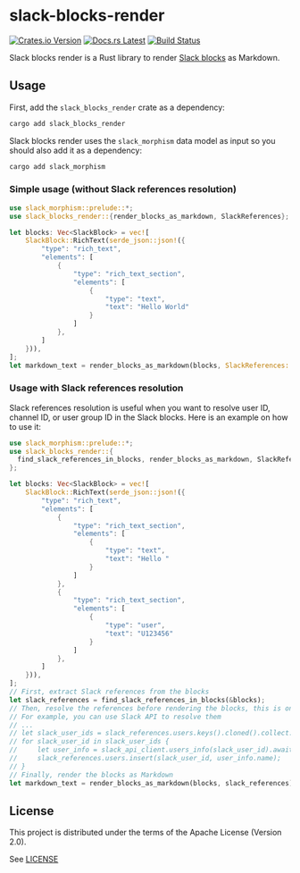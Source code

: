 # slack-blocks-render

[![Crates.io Version](https://badgers.space/crates/version/slack-blocks-render)](https://crates.io/crates/slack-blocks-render)
[![Docs.rs Latest](https://badgers.space/badge/docs.rs/latest/blue)](https://docs.rs/slack-blocks-render)
[![Build Status](https://badgers.space/github/checks/dax/slack-blocks-render?label=build)](https://github.com/dax/slack-blocks-render/actions/workflows/build.yaml)

Slack blocks render is a Rust library to render [Slack blocks](https://api.slack.com/reference/block-kit) as Markdown.

## Usage

First, add the `slack_blocks_render` crate as a dependency:

```sh
cargo add slack_blocks_render
```

Slack blocks render uses the `slack_morphism` data model as input so you should also add it as a dependency:

```sh
cargo add slack_morphism
```

### Simple usage (without Slack references resolution)

```rust
use slack_morphism::prelude::*;
use slack_blocks_render::{render_blocks_as_markdown, SlackReferences};

let blocks: Vec<SlackBlock> = vec![
    SlackBlock::RichText(serde_json::json!({
        "type": "rich_text",
        "elements": [
            {
                "type": "rich_text_section",
                "elements": [
                    {
                        "type": "text",
                        "text": "Hello World"
                    }
                ]
            },
        ]
    })),
];
let markdown_text = render_blocks_as_markdown(blocks, SlackReferences::default());
```

### Usage with Slack references resolution

Slack references resolution is useful when you want to resolve user ID, channel ID, or user group ID in the Slack blocks.
Here is an example on how to use it:

```rust
use slack_morphism::prelude::*;
use slack_blocks_render::{
  find_slack_references_in_blocks, render_blocks_as_markdown, SlackReferences
};

let blocks: Vec<SlackBlock> = vec![
    SlackBlock::RichText(serde_json::json!({
        "type": "rich_text",
        "elements": [
            {
                "type": "rich_text_section",
                "elements": [
                    {
                        "type": "text",
                        "text": "Hello "
                    }
                ]
            },
            {
                "type": "rich_text_section",
                "elements": [
                    {
                        "type": "user",
                        "text": "U123456"
                    }
                ]
            },
        ]
    })),
];
// First, extract Slack references from the blocks
let slack_references = find_slack_references_in_blocks(&blocks);
// Then, resolve the references before rendering the blocks, this is on your own
// For example, you can use Slack API to resolve them
// ...
// let slack_user_ids = slack_references.users.keys().cloned().collect::<Vec<_>>();
// for slack_user_id in slack_user_ids {
//     let user_info = slack_api_client.users_info(slack_user_id).await?;
//     slack_references.users.insert(slack_user_id, user_info.name);
// }
// Finally, render the blocks as Markdown
let markdown_text = render_blocks_as_markdown(blocks, slack_references);
```

## License

This project is distributed under the terms of the Apache License (Version 2.0).

See [LICENSE](LICENSE)
